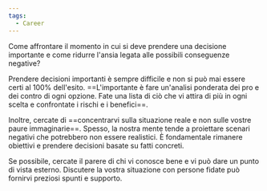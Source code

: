 ```yaml
---
tags:
  - Career
---
```


Come affrontare il momento in cui si deve prendere una decisione importante e come ridurre l'ansia legata alle possibili conseguenze negative?

Prendere decisioni importanti è sempre difficile e non si può mai essere certi al 100% dell'esito. ==L'importante è fare un'analisi ponderata dei pro e dei contro di ogni opzione. Fate una lista di ciò che vi attira di più in ogni scelta e confrontate i rischi e i benefici==.

Inoltre, cercate di ==concentrarvi sulla situazione reale e non sulle vostre paure immaginarie==. Spesso, la nostra mente tende a proiettare scenari negativi che potrebbero non essere realistici. È fondamentale rimanere obiettivi e prendere decisioni basate su fatti concreti.

Se possibile, cercate il parere di chi vi conosce bene e vi può dare un punto di vista esterno. Discutere la vostra situazione con persone fidate può fornirvi preziosi spunti e supporto.